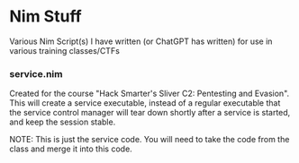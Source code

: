 # Nim Stuff
Various Nim Script(s) I have written (or ChatGPT has written) for use in various training classes/CTFs


### service.nim

Created for the course "Hack Smarter's Sliver C2: Pentesting and Evasion".  This will create a service executable, instead of a regular executable that the service control manager will tear down shortly after a service is started, and keep the session stable.

NOTE: This is just the service code.  You will need to take the code from the class and merge it into this code.
